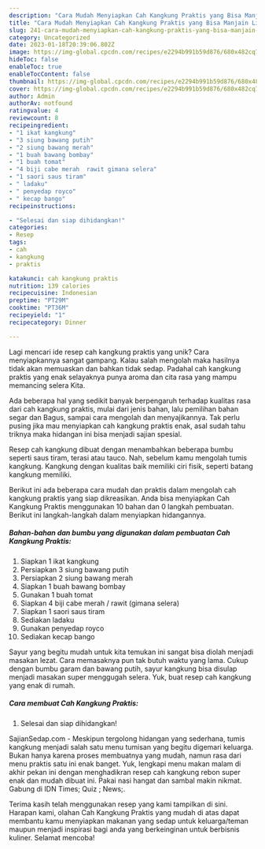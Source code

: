 ```yaml
---
description: "Cara Mudah Menyiapkan Cah Kangkung Praktis yang Bisa Manjain Lidah"
title: "Cara Mudah Menyiapkan Cah Kangkung Praktis yang Bisa Manjain Lidah"
slug: 241-cara-mudah-menyiapkan-cah-kangkung-praktis-yang-bisa-manjain-lidah
category: Uncategorized
date: 2023-01-18T20:39:06.802Z
image: https://img-global.cpcdn.com/recipes/e2294b991b59d876/680x482cq70/cah-kangkung-praktis-foto-resep-utama.jpg
hideToc: false
enableToc: true
enableTocContent: false
thumbnail: https://img-global.cpcdn.com/recipes/e2294b991b59d876/680x482cq70/cah-kangkung-praktis-foto-resep-utama.jpg
cover: https://img-global.cpcdn.com/recipes/e2294b991b59d876/680x482cq70/cah-kangkung-praktis-foto-resep-utama.jpg
author: Admin
authorAv: notfound
ratingvalue: 4
reviewcount: 8
recipeingredient:
- "1 ikat kangkung"
- "3 siung bawang putih"
- "2 siung bawang merah"
- "1 buah bawang bombay"
- "1 buah tomat"
- "4 biji cabe merah  rawit gimana selera"
- "1 saori saus tiram"
- " ladaku"
- " penyedap royco"
- " kecap bango"
recipeinstructions:

- "Selesai dan siap dihidangkan!"
categories:
- Resep
tags:
- cah
- kangkung
- praktis

katakunci: cah kangkung praktis 
nutrition: 139 calories
recipecuisine: Indonesian
preptime: "PT29M"
cooktime: "PT36M"
recipeyield: "1"
recipecategory: Dinner

---
```





Lagi mencari ide resep cah kangkung praktis yang unik? Cara menyiapkannya sangat gampang. Kalau salah mengolah maka hasilnya tidak akan memuaskan dan bahkan tidak sedap. Padahal cah kangkung praktis yang enak selayaknya punya aroma dan cita rasa yang mampu memancing selera Kita.





Ada beberapa hal yang sedikit banyak berpengaruh terhadap kualitas rasa dari cah kangkung praktis, mulai dari jenis bahan, lalu pemilihan bahan segar dan Bagus, sampai cara mengolah dan menyajikannya. Tak perlu pusing jika mau menyiapkan cah kangkung praktis enak,      asal sudah tahu triknya maka hidangan ini bisa menjadi sajian spesial.














Resep cah kangkung dibuat dengan menambahkan beberapa bumbu seperti saus tiram, terasi atau tauco. Nah, sebelum kamu mengolah tumis kangkung. Kangkung dengan kualitas baik memiliki ciri fisik, seperti batang kangkung memiliki.






Berikut ini ada beberapa cara mudah dan praktis dalam mengolah cah kangkung praktis yang siap dikreasikan. Anda bisa menyiapkan Cah Kangkung Praktis menggunakan 10 bahan dan 0 langkah pembuatan. Berikut ini langkah-langkah dalam menyiapkan hidangannya.

<!--inarticleads1-->

##### Bahan-bahan dan bumbu yang digunakan dalam pembuatan Cah Kangkung Praktis:

1. Siapkan 1 ikat kangkung
1. Persiapkan 3 siung bawang putih
1. Persiapkan 2 siung bawang merah
1. Siapkan 1 buah bawang bombay
1. Gunakan 1 buah tomat
1. Siapkan 4 biji cabe merah / rawit (gimana selera)
1. Siapkan 1 saori saus tiram
1. Sediakan  ladaku
1. Gunakan  penyedap royco
1. Sediakan  kecap bango


Sayur yang begitu mudah untuk kita temukan ini sangat bisa diolah menjadi masakan lezat. Cara memasaknya pun tak butuh waktu yang lama. Cukup dengan bumbu garam dan bawang putih, sayur kangkung bisa disulap menjadi masakan super menggugah selera. Yuk, buat resep cah kangkung yang enak di rumah. 

<!--inarticleads2-->

##### Cara membuat Cah Kangkung Praktis:


1. Selesai dan siap dihidangkan!

SajianSedap.com - Meskipun tergolong hidangan yang sederhana, tumis kangkung menjadi salah satu menu tumisan yang begitu digemari keluarga. Bukan hanya karena proses membuatnya yang mudah, namun rasa dari menu praktis satu ini enak banget. Yuk, lengkapi menu makan malam di akhir pekan ini dengan menghadikran resep cah kangkung rebon super enak dan mudah dibuat ini. Pakai nasi hangat dan sambal makin nikmat. Gabung di IDN Times; Quiz ; News;. 

Terima kasih telah menggunakan resep yang kami tampilkan di sini. Harapan kami, olahan Cah Kangkung Praktis yang mudah di atas dapat membantu kamu menyiapkan makanan yang sedap untuk keluarga/teman maupun menjadi inspirasi bagi anda yang berkeinginan untuk berbisnis kuliner. Selamat mencoba!
